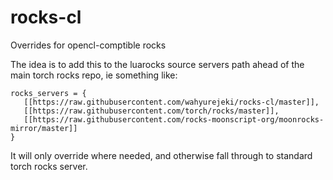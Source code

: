 # rocks-cl
Overrides for opencl-comptible rocks

The idea is to add this to the luarocks source servers path ahead of the main torch rocks repo, ie something like:

```
rocks_servers = {
   [[https://raw.githubusercontent.com/wahyurejeki/rocks-cl/master]],
   [[https://raw.githubusercontent.com/torch/rocks/master]],
   [[https://raw.githubusercontent.com/rocks-moonscript-org/moonrocks-mirror/master]]
}
```

It will only override where needed, and otherwise fall through to standard torch rocks server.

